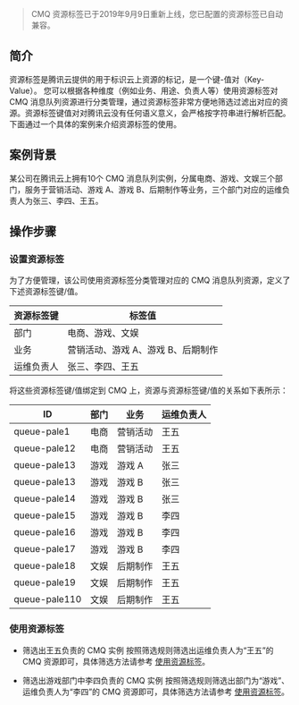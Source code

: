 >CMQ 资源标签已于2019年9月9日重新上线，您已配置的资源标签已自动兼容。 

## 简介
资源标签是腾讯云提供的用于标识云上资源的标记，是一个键-值对（Key-Value）。
您可以根据各种维度（例如业务、用途、负责人等）使用资源标签对 CMQ 消息队列资源进行分类管理，通过资源标签非常方便地筛选过滤出对应的资源。资源标签键值对对腾讯云没有任何语义意义，会严格按字符串进行解析匹配。
下面通过一个具体的案例来介绍资源标签的使用。

## 案例背景
某公司在腾讯云上拥有10个 CMQ 消息队列实例，分属电商、游戏、文娱三个部门，服务于营销活动、游戏 A、游戏 B、后期制作等业务，三个部门对应的运维负责人为张三、李四、王五。

## 操作步骤
### 设置资源标签
为了方便管理，该公司使用资源标签分类管理对应的 CMQ 消息队列资源，定义了下述资源标签键/值。

|资源标签键|	标签值|
|----------|----------|
|部门	|电商、游戏、文娱|
|业务|	营销活动、游戏 A、游戏 B、后期制作|
|运维负责人	|张三、李四、王五|

将这些资源标签键/值绑定到 CMQ 上，资源与资源标签键/值的关系如下表所示：

| ID	|部门	|业务	|运维负责人|
|---|-------|--------|---------|
|queue-pale1	|电商	|营销活动	|王五|
|queue-pale12	|电商	|营销活动	|王五|
|queue-pale13	|游戏	|游戏 A	|张三|
|queue-pale13	|游戏	|游戏 B	|张三|
|queue-pale14	|游戏	|游戏 B	|张三|
|queue-pale15	|游戏	|游戏 B	|李四|
|queue-pale16	|游戏	|游戏 B	|李四|
|queue-pale17	|游戏	|游戏 B	|李四|
|queue-pale18	|文娱	|后期制作	|王五|
|queue-pale19	|文娱	|后期制作	|王五|
|queue-pale110	|文娱	|后期制作	|王五|

### 使用资源标签
- 筛选出王五负责的 CMQ 实例
按照筛选规则筛选出运维负责人为“王五”的 CMQ 资源即可，具体筛选方法请参考 [使用资源标签](https://intl.cloud.tencent.com/document/product/406/34251)。

- 筛选出游戏部门中李四负责的 CMQ 实例
按照筛选规则筛选出部门为“游戏”、运维负责人为“李四”的 CMQ 资源即可，具体筛选方法请参考 [使用资源标签](https://intl.cloud.tencent.com/document/product/406/34251)。
